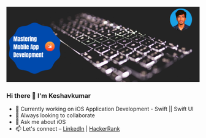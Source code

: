 ![keshavkumar96](https://github.com/Keshavkumar96/Keshavkumar96/blob/main/header.png)

### Hi there 👋 I'm Keshavkumar

- 🔭 Currently working on iOS Application Development - Swift || Swift UI
- 👯 Always looking to collaborate
- 💬 Ask me about iOS
- 📫 Let's connect – [LinkedIn](https://www.linkedin.com/in/reachoutkeshav/) | [HackerRank](https://www.hackerrank.com/keshavk998)

